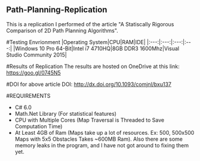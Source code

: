 ## Path-Planning-Replication

This is a replication I performed of the article "A Statiscally Rigorous Comparison of 2D Path Planning Algorithms".

#Testing Envrionment
|Operating System|CPU|RAM|IDE|
|:---:|:---:|:---:|:---:|
|Windows 10 Pro 64-Bit|Intel i7 4710HQ|8GB DDR3 1600Mhz|Visual Studio Community 2015|

#Results of Replication
The results are hosted on OneDrive at this link: https://goo.gl/0745N5

#DOI for above article
DOI: http://dx.doi.org/10.1093/comjnl/bxu137

#REQUIREMENTS
- C# 6.0
- Math.Net Library (For statistical features)
- CPU with Multiple Cores (Map Traversal is Threaded to Save Computation Time)
- At Least 4GB of Ram (Maps take up a lot of resources. Ex: 500, 500x500 Maps with 5x5 Obstacles Takes ~600MB Ram). Also there are some memory leaks in the program, and I have not got around to fixing them yet.
